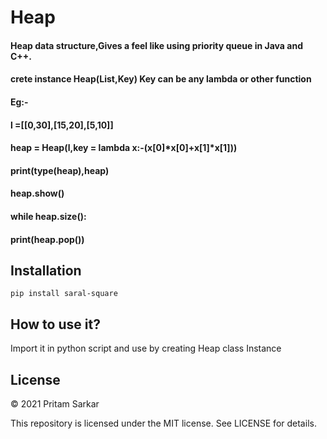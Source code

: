 # Heap

#### Heap data structure,Gives a feel like using priority queue in Java and C++.

#### crete instance Heap(List,Key) Key can be any lambda or other function

#### Eg:-

#### l =[[0,30],[15,20],[5,10]]

#### heap = Heap(l,key = lambda x:-(x[0]*x[0]+x[1]*x[1]))

#### print(type(heap),heap)

#### heap.show()

#### while heap.size():

#### <tab>print(heap.pop())

## Installation

`pip install saral-square`

## How to use it?

Import it in python script and use by creating Heap class Instance

## License

© 2021 Pritam Sarkar

This repository is licensed under the MIT license. See LICENSE for details.
